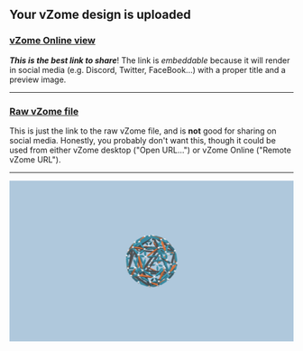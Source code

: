 ## Your vZome design is uploaded

### [vZome Online view][embed]

***This is the best link to share***!  The link is *embeddable* because it will render in social media (e.g. Discord, Twitter, FaceBook...) with a proper title and a preview image.

---

### [Raw vZome file][raw]

This is just the link to the raw vZome file, and is **not** good for
sharing on social media.
Honestly, you probably don't want this, though it could be used from either
vZome desktop ("Open URL...") or vZome Online ("Remote vZome URL").

---

![Image](<Bilinski_dodec_more_orange_zome.png>)


[embed]: <https://vzome.com/app/embed.py?url=https://raw.githubusercontent.com/domdib/vzome-sharing/main/2021/07/26/22-19-41-Bilinski_dodec_more_orange_zome/Bilinski_dodec_more_orange_zome.vZome>
[raw]: <https://raw.githubusercontent.com/domdib/vzome-sharing/main/2021/07/26/22-19-41-Bilinski_dodec_more_orange_zome/Bilinski_dodec_more_orange_zome.vZome>

